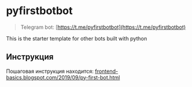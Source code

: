 # pyfirstbotbot

> Telegram bot: [https://t.me/pyfirstbotbot](https://t.me/pyfirstbotbot)

This is the starter template for other bots built with python

## Инструкция

Пошаговая инструкция находится:
[frontend-basics.blogspot.com/2019/09/py-first-bot.html](https://frontend-basics.blogspot.com/2019/09/py-first-bot.html)
